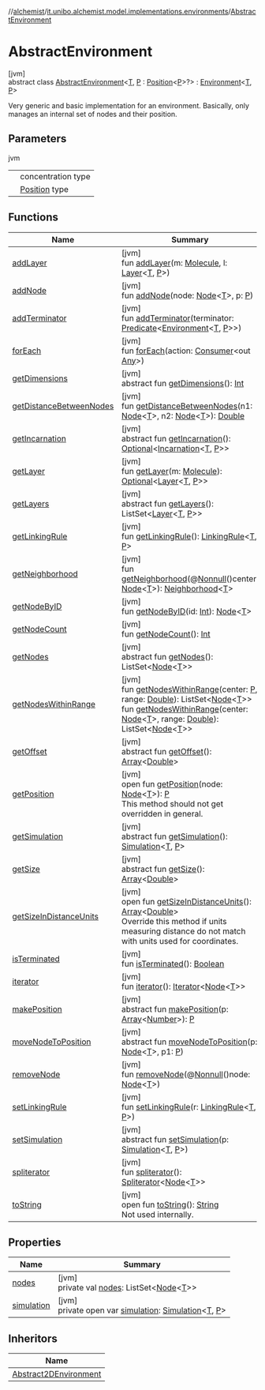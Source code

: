 //[alchemist](../../../index.md)/[it.unibo.alchemist.model.implementations.environments](../index.md)/[AbstractEnvironment](index.md)

# AbstractEnvironment

[jvm]\
abstract class [AbstractEnvironment](index.md)<[T](index.md), [P](index.md) : [Position](../../it.unibo.alchemist.model.interfaces/-position/index.md)<[P](../../it.unibo.alchemist.model.implementations.layers/-uniform-layer/index.md)>?> : [Environment](../../it.unibo.alchemist.model.interfaces/-environment/index.md)<[T](../../it.unibo.alchemist.model.implementations.layers/-uniform-layer/index.md), [P](../../it.unibo.alchemist.model.implementations.layers/-uniform-layer/index.md)> 

Very generic and basic implementation for an environment. Basically, only manages an internal set of nodes and their position.

## Parameters

jvm

| | |
|---|---|
| <T> | concentration type |
| <P> | [Position](../../it.unibo.alchemist.model.interfaces/-position/index.md) type |

## Functions

| Name | Summary |
|---|---|
| [addLayer](add-layer.md) | [jvm]<br>fun [addLayer](add-layer.md)(m: [Molecule](../../it.unibo.alchemist.model.interfaces/-molecule/index.md), l: [Layer](../../it.unibo.alchemist.model.interfaces/-layer/index.md)<[T](../../it.unibo.alchemist.model.implementations.layers/-uniform-layer/index.md), [P](../../it.unibo.alchemist.model.implementations.layers/-uniform-layer/index.md)>) |
| [addNode](add-node.md) | [jvm]<br>fun [addNode](add-node.md)(node: [Node](../../it.unibo.alchemist.model.interfaces/-node/index.md)<[T](../../it.unibo.alchemist.model.implementations.layers/-uniform-layer/index.md)>, p: [P](../../it.unibo.alchemist.model.implementations.layers/-uniform-layer/index.md)) |
| [addTerminator](add-terminator.md) | [jvm]<br>fun [addTerminator](add-terminator.md)(terminator: [Predicate](https://docs.oracle.com/javase/8/docs/api/java/util/function/Predicate.html)<[Environment](../../it.unibo.alchemist.model.interfaces/-environment/index.md)<[T](../../it.unibo.alchemist.model.implementations.layers/-uniform-layer/index.md), [P](../../it.unibo.alchemist.model.implementations.layers/-uniform-layer/index.md)>>) |
| [forEach](for-each.md) | [jvm]<br>fun [forEach](for-each.md)(action: [Consumer](https://docs.oracle.com/javase/8/docs/api/java/util/function/Consumer.html)<out [Any](https://kotlinlang.org/api/latest/jvm/stdlib/kotlin/-any/index.html)>) |
| [getDimensions](../../it.unibo.alchemist.model.interfaces/-environment/get-dimensions.md) | [jvm]<br>abstract fun [getDimensions](../../it.unibo.alchemist.model.interfaces/-environment/get-dimensions.md)(): [Int](https://kotlinlang.org/api/latest/jvm/stdlib/kotlin/-int/index.html) |
| [getDistanceBetweenNodes](get-distance-between-nodes.md) | [jvm]<br>fun [getDistanceBetweenNodes](get-distance-between-nodes.md)(n1: [Node](../../it.unibo.alchemist.model.interfaces/-node/index.md)<[T](../../it.unibo.alchemist.model.implementations.layers/-uniform-layer/index.md)>, n2: [Node](../../it.unibo.alchemist.model.interfaces/-node/index.md)<[T](../../it.unibo.alchemist.model.implementations.layers/-uniform-layer/index.md)>): [Double](https://kotlinlang.org/api/latest/jvm/stdlib/kotlin/-double/index.html) |
| [getIncarnation](../../it.unibo.alchemist.model.interfaces/-environment/get-incarnation.md) | [jvm]<br>abstract fun [getIncarnation](../../it.unibo.alchemist.model.interfaces/-environment/get-incarnation.md)(): [Optional](https://docs.oracle.com/javase/8/docs/api/java/util/Optional.html)<[Incarnation](../../it.unibo.alchemist.model.interfaces/-incarnation/index.md)<[T](../../it.unibo.alchemist.model.implementations.layers/-uniform-layer/index.md), [P](../../it.unibo.alchemist.model.implementations.layers/-uniform-layer/index.md)>> |
| [getLayer](get-layer.md) | [jvm]<br>fun [getLayer](get-layer.md)(m: [Molecule](../../it.unibo.alchemist.model.interfaces/-molecule/index.md)): [Optional](https://docs.oracle.com/javase/8/docs/api/java/util/Optional.html)<[Layer](../../it.unibo.alchemist.model.interfaces/-layer/index.md)<[T](../../it.unibo.alchemist.model.implementations.layers/-uniform-layer/index.md), [P](../../it.unibo.alchemist.model.implementations.layers/-uniform-layer/index.md)>> |
| [getLayers](../../it.unibo.alchemist.model.interfaces/-environment/get-layers.md) | [jvm]<br>abstract fun [getLayers](../../it.unibo.alchemist.model.interfaces/-environment/get-layers.md)(): ListSet<[Layer](../../it.unibo.alchemist.model.interfaces/-layer/index.md)<[T](../../it.unibo.alchemist.model.implementations.layers/-uniform-layer/index.md), [P](../../it.unibo.alchemist.model.implementations.layers/-uniform-layer/index.md)>> |
| [getLinkingRule](get-linking-rule.md) | [jvm]<br>fun [getLinkingRule](get-linking-rule.md)(): [LinkingRule](../../it.unibo.alchemist.model.interfaces/-linking-rule/index.md)<[T](../../it.unibo.alchemist.model.implementations.layers/-uniform-layer/index.md), [P](../../it.unibo.alchemist.model.implementations.layers/-uniform-layer/index.md)> |
| [getNeighborhood](get-neighborhood.md) | [jvm]<br>fun [getNeighborhood](get-neighborhood.md)(@[Nonnull](https://docs.oracle.com/javase/8/docs/api/javax/annotation/Nonnull.html)()center: [Node](../../it.unibo.alchemist.model.interfaces/-node/index.md)<[T](../../it.unibo.alchemist.model.implementations.layers/-uniform-layer/index.md)>): [Neighborhood](../../it.unibo.alchemist.model.interfaces/-neighborhood/index.md)<[T](../../it.unibo.alchemist.model.implementations.layers/-uniform-layer/index.md)> |
| [getNodeByID](get-node-by-i-d.md) | [jvm]<br>fun [getNodeByID](get-node-by-i-d.md)(id: [Int](https://kotlinlang.org/api/latest/jvm/stdlib/kotlin/-int/index.html)): [Node](../../it.unibo.alchemist.model.interfaces/-node/index.md)<[T](../../it.unibo.alchemist.model.implementations.layers/-uniform-layer/index.md)> |
| [getNodeCount](get-node-count.md) | [jvm]<br>fun [getNodeCount](get-node-count.md)(): [Int](https://kotlinlang.org/api/latest/jvm/stdlib/kotlin/-int/index.html) |
| [getNodes](../../it.unibo.alchemist.model.interfaces/-environment/get-nodes.md) | [jvm]<br>abstract fun [getNodes](../../it.unibo.alchemist.model.interfaces/-environment/get-nodes.md)(): ListSet<[Node](../../it.unibo.alchemist.model.interfaces/-node/index.md)<[T](../../it.unibo.alchemist.model.implementations.layers/-uniform-layer/index.md)>> |
| [getNodesWithinRange](get-nodes-within-range.md) | [jvm]<br>fun [getNodesWithinRange](get-nodes-within-range.md)(center: [P](../../it.unibo.alchemist.model.implementations.layers/-uniform-layer/index.md), range: [Double](https://kotlinlang.org/api/latest/jvm/stdlib/kotlin/-double/index.html)): ListSet<[Node](../../it.unibo.alchemist.model.interfaces/-node/index.md)<[T](../../it.unibo.alchemist.model.implementations.layers/-uniform-layer/index.md)>><br>fun [getNodesWithinRange](get-nodes-within-range.md)(center: [Node](../../it.unibo.alchemist.model.interfaces/-node/index.md)<[T](../../it.unibo.alchemist.model.implementations.layers/-uniform-layer/index.md)>, range: [Double](https://kotlinlang.org/api/latest/jvm/stdlib/kotlin/-double/index.html)): ListSet<[Node](../../it.unibo.alchemist.model.interfaces/-node/index.md)<[T](../../it.unibo.alchemist.model.implementations.layers/-uniform-layer/index.md)>> |
| [getOffset](../../it.unibo.alchemist.model.interfaces/-environment/get-offset.md) | [jvm]<br>abstract fun [getOffset](../../it.unibo.alchemist.model.interfaces/-environment/get-offset.md)(): [Array](https://kotlinlang.org/api/latest/jvm/stdlib/kotlin/-array/index.html)<[Double](https://kotlinlang.org/api/latest/jvm/stdlib/kotlin/-double/index.html)> |
| [getPosition](get-position.md) | [jvm]<br>open fun [getPosition](get-position.md)(node: [Node](../../it.unibo.alchemist.model.interfaces/-node/index.md)<[T](../../it.unibo.alchemist.model.implementations.layers/-uniform-layer/index.md)>): [P](../../it.unibo.alchemist.model.implementations.layers/-uniform-layer/index.md)<br>This method should not get overridden in general. |
| [getSimulation](../../it.unibo.alchemist.model.interfaces/-environment/get-simulation.md) | [jvm]<br>abstract fun [getSimulation](../../it.unibo.alchemist.model.interfaces/-environment/get-simulation.md)(): [Simulation](../../it.unibo.alchemist.core.interfaces/-simulation/index.md)<[T](../../it.unibo.alchemist.model.implementations.layers/-uniform-layer/index.md), [P](../../it.unibo.alchemist.model.implementations.layers/-uniform-layer/index.md)> |
| [getSize](../../it.unibo.alchemist.model.interfaces/-environment/get-size.md) | [jvm]<br>abstract fun [getSize](../../it.unibo.alchemist.model.interfaces/-environment/get-size.md)(): [Array](https://kotlinlang.org/api/latest/jvm/stdlib/kotlin/-array/index.html)<[Double](https://kotlinlang.org/api/latest/jvm/stdlib/kotlin/-double/index.html)> |
| [getSizeInDistanceUnits](get-size-in-distance-units.md) | [jvm]<br>open fun [getSizeInDistanceUnits](get-size-in-distance-units.md)(): [Array](https://kotlinlang.org/api/latest/jvm/stdlib/kotlin/-array/index.html)<[Double](https://kotlinlang.org/api/latest/jvm/stdlib/kotlin/-double/index.html)><br>Override this method if units measuring distance do not match with units used for coordinates. |
| [isTerminated](is-terminated.md) | [jvm]<br>fun [isTerminated](is-terminated.md)(): [Boolean](https://kotlinlang.org/api/latest/jvm/stdlib/kotlin/-boolean/index.html) |
| [iterator](iterator.md) | [jvm]<br>fun [iterator](iterator.md)(): [Iterator](https://docs.oracle.com/javase/8/docs/api/java/util/Iterator.html)<[Node](../../it.unibo.alchemist.model.interfaces/-node/index.md)<[T](../../it.unibo.alchemist.model.implementations.layers/-uniform-layer/index.md)>> |
| [makePosition](../../it.unibo.alchemist.model.interfaces/-environment/make-position.md) | [jvm]<br>abstract fun [makePosition](../../it.unibo.alchemist.model.interfaces/-environment/make-position.md)(p: [Array](https://kotlinlang.org/api/latest/jvm/stdlib/kotlin/-array/index.html)<[Number](https://docs.oracle.com/javase/8/docs/api/java/lang/Number.html)>): [P](../../it.unibo.alchemist.model.implementations.layers/-uniform-layer/index.md) |
| [moveNodeToPosition](../../it.unibo.alchemist.model.interfaces/-environment/move-node-to-position.md) | [jvm]<br>abstract fun [moveNodeToPosition](../../it.unibo.alchemist.model.interfaces/-environment/move-node-to-position.md)(p: [Node](../../it.unibo.alchemist.model.interfaces/-node/index.md)<[T](../../it.unibo.alchemist.model.implementations.layers/-uniform-layer/index.md)>, p1: [P](../../it.unibo.alchemist.model.implementations.layers/-uniform-layer/index.md)) |
| [removeNode](remove-node.md) | [jvm]<br>fun [removeNode](remove-node.md)(@[Nonnull](https://docs.oracle.com/javase/8/docs/api/javax/annotation/Nonnull.html)()node: [Node](../../it.unibo.alchemist.model.interfaces/-node/index.md)<[T](../../it.unibo.alchemist.model.implementations.layers/-uniform-layer/index.md)>) |
| [setLinkingRule](set-linking-rule.md) | [jvm]<br>fun [setLinkingRule](set-linking-rule.md)(r: [LinkingRule](../../it.unibo.alchemist.model.interfaces/-linking-rule/index.md)<[T](../../it.unibo.alchemist.model.implementations.layers/-uniform-layer/index.md), [P](../../it.unibo.alchemist.model.implementations.layers/-uniform-layer/index.md)>) |
| [setSimulation](../../it.unibo.alchemist.model.interfaces/-environment/set-simulation.md) | [jvm]<br>abstract fun [setSimulation](../../it.unibo.alchemist.model.interfaces/-environment/set-simulation.md)(p: [Simulation](../../it.unibo.alchemist.core.interfaces/-simulation/index.md)<[T](../../it.unibo.alchemist.model.implementations.layers/-uniform-layer/index.md), [P](../../it.unibo.alchemist.model.implementations.layers/-uniform-layer/index.md)>) |
| [spliterator](spliterator.md) | [jvm]<br>fun [spliterator](spliterator.md)(): [Spliterator](https://docs.oracle.com/javase/8/docs/api/java/util/Spliterator.html)<[Node](../../it.unibo.alchemist.model.interfaces/-node/index.md)<[T](../../it.unibo.alchemist.model.implementations.layers/-uniform-layer/index.md)>> |
| [toString](to-string.md) | [jvm]<br>open fun [toString](to-string.md)(): [String](https://docs.oracle.com/javase/8/docs/api/java/lang/String.html)<br>Not used internally. |

## Properties

| Name | Summary |
|---|---|
| [nodes](nodes.md) | [jvm]<br>private val [nodes](nodes.md): ListSet<[Node](../../it.unibo.alchemist.model.interfaces/-node/index.md)<[T](../../it.unibo.alchemist.model.implementations.layers/-uniform-layer/index.md)>> |
| [simulation](simulation.md) | [jvm]<br>private open var [simulation](simulation.md): [Simulation](../../it.unibo.alchemist.core.interfaces/-simulation/index.md)<[T](../../it.unibo.alchemist.model.implementations.layers/-uniform-layer/index.md), [P](../../it.unibo.alchemist.model.implementations.layers/-uniform-layer/index.md)> |

## Inheritors

| Name |
|---|
| [Abstract2DEnvironment](../-abstract2-d-environment/index.md) |
